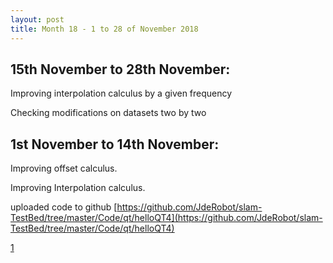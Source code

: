 ```yaml
---
layout: post
title: Month 18 - 1 to 28 of November 2018
---
```


## 15th November to 28th November:

Improving interpolation calculus by a given frequency

Checking modifications on datasets two by two


## 1st November to 14th November:

Improving offset calculus.

Improving Interpolation calculus.

uploaded code to github [https://github.com/JdeRobot/slam-TestBed/tree/master/Code/qt/helloQT4](https://github.com/JdeRobot/slam-TestBed/tree/master/Code/qt/helloQT4)

[1](https://github.com/JdeRobot/slam-TestBed/tree/master/Code/qt/helloQT4)

